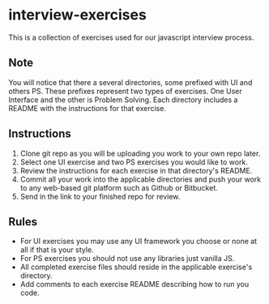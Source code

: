 # interview-exercises

This is a collection of exercises used for our javascript interview process.

## Note

You will notice that there a several directories, some prefixed with UI and others PS. These prefixes represent two types of exercises. One User Interface and the other is Problem Solving. Each directory includes a README with the instructions for that exercise.
 
## Instructions

1) Clone git repo as you will be uploading you work to your own repo later.
2) Select one UI exercise and two PS exercises you would like to work.
3) Review the instructions for each exercise in that directory's README.
4) Commit all your work into the applicable directories and push your work to any web-based git platform such as Github or Bitbucket.
5) Send in the link to your finished repo for review.

## Rules

- For UI exercises you may use any UI framework you choose or none at all if that is your style.
- For PS exercises you should not use any libraries just vanilla JS.
- All completed exercise files should reside in the applicable exercise's directory.
- Add comments to each exercise README describing how to run you code.